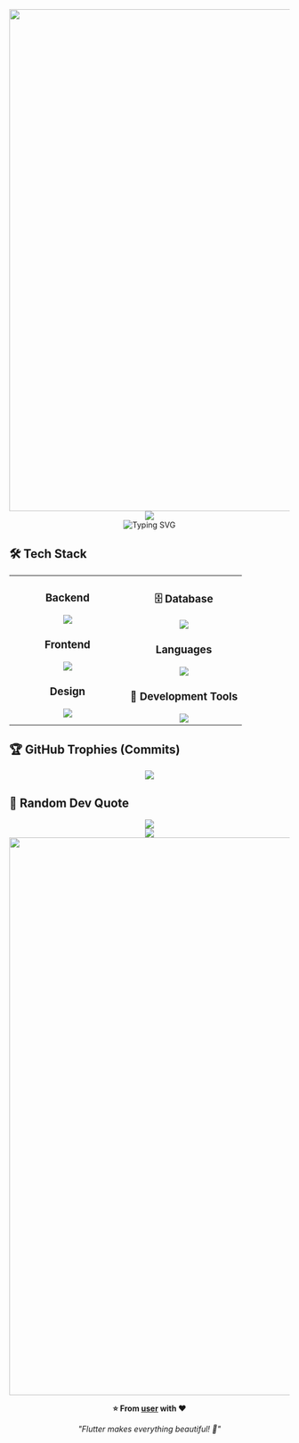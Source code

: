 <div align="center">
  <img src="https://user-images.githubusercontent.com/74038190/212284100-561aa473-3905-4a80-b561-0d28506553ee.gif" width="900">
</div>

<div align="center">
  <img src="https://capsule-render.vercel.app/api?type=waving&height=300&color=gradient&text=AMAGASAKI%20NO%20OJISAN" />
</div>

<div align="center">
  <img src="https://readme-typing-svg.herokuapp.com?font=Fira+Code&size=30&pause=1000&color=00F7C7&width=435&lines=Laravel+Developer;%EF%BD%BA%EF%BD%BA%EF%BD%BA%EF%BD%BA%EF%BD%BA...%EF%BD%BA%EF%BD%B9%EF%BD%AA%EF%BD%B4%EF%BD%B4%EF%BD%B4!!!!%F0%9F%90%93;%E3%81%AA%E3%82%93%E3%81%A7%E7%9F%A5%E3%81%A3%E3%81%A6%E3%82%93%E3%81%AE%EF%BC%9F+By%E7%94%B0%E4%B8%AD%E5%9C%AD" alt="Typing SVG" />
</div>

## 🛠️ **Tech Stack**

<table align="center">
<tr>
<td width="50%" align="center" valign="top">

### **Backend**
<img src="https://skillicons.dev/icons?i=php,laravel" />

### **Frontend**
<img src="https://skillicons.dev/icons?i=js,jquery" />

### **Design**
<img src="https://skillicons.dev/icons?i=html,bootstrap" />
</td>
<td width="50%" align="center" valign="top">

### 🗄️  **Database**
<img src="https://skillicons.dev/icons?i=mysql,redis" />

### **Languages**
<img src="https://skillicons.dev/icons?i=java,php,python" />

### 🔧  **Development Tools**
<img src="https://skillicons.dev/icons?i=vscode,git,github,docker" />

</td>
</tr>
</table>

## 🏆 **GitHub Trophies (Commits)**

<div align="center">
  <img src="https://github-profile-trophy.vercel.app/?username=user&theme=transparent&no-frame=true&no-bg=false&margin-w=4&column=7&rank=SECRET,SSS,SS,S,AAA,AA,A,B,C&title=Commit,Commits" />
</div>

## 💭 **Random Dev Quote**

<div align="center">
  <img src="https://quotes-github-readme.vercel.app/api?type=horizontal&theme=transparent" />
</div>

<div align="center">
  <img src="https://capsule-render.vercel.app/api?type=waving&color=gradient&customColorList=0,2,2,5,30&height=120&section=footer&animation=twinkling" />
</div>

<div align="center">
  <img src="https://user-images.githubusercontent.com/74038190/212284115-f47cd8ff-2ffb-4b04-b5bf-4d1c14c0247f.gif" width="1000">
  
  **⭐ From [user](https://github.com/user) with ❤️**
  
  *"Flutter makes everything beautiful! 🦋"*
</div>
